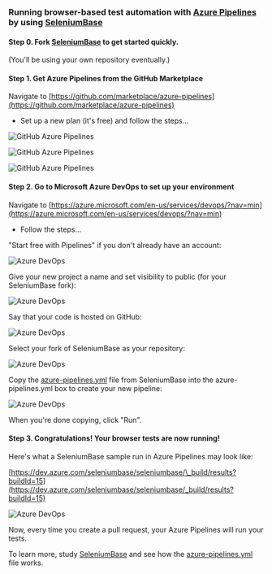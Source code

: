 ### Running browser-based test automation with [Azure Pipelines](https://dev.azure.com/seleniumbase/seleniumbase/_build?definitionId=1&_a=summary) by using [SeleniumBase](https://github.com/seleniumbase/SeleniumBase)


#### Step 0. Fork [SeleniumBase](https://github.com/seleniumbase/SeleniumBase) to get started quickly.

(You'll be using your own repository eventually.)


#### Step 1. Get Azure Pipelines from the GitHub Marketplace

Navigate to [https://github.com/marketplace/azure-pipelines](https://github.com/marketplace/azure-pipelines)

* Set up a new plan (it's free) and follow the steps...

![](https://cdn2.hubspot.net/hubfs/100006/images/github_azure_pipelines_1.png "GitHub Azure Pipelines")

![](https://cdn2.hubspot.net/hubfs/100006/images/github_azure_pipelines_2.png "GitHub Azure Pipelines")

![](https://cdn2.hubspot.net/hubfs/100006/images/github_azure_pipelines_3.png "GitHub Azure Pipelines")


#### Step 2. Go to Microsoft Azure DevOps to set up your environment

Navigate to [https://azure.microsoft.com/en-us/services/devops/?nav=min](https://azure.microsoft.com/en-us/services/devops/?nav=min)

* Follow the steps...

"Start free with Pipelines" if you don't already have an account:

![](https://cdn2.hubspot.net/hubfs/100006/images/azure_devops_1.png "Azure DevOps")

Give your new project a name and set visibility to public (for your SeleniumBase fork):

![](https://cdn2.hubspot.net/hubfs/100006/images/azure_devops_2.png "Azure DevOps")

Say that your code is hosted on GitHub:

![](https://cdn2.hubspot.net/hubfs/100006/images/azure_devops_3.png "Azure DevOps")

Select your fork of SeleniumBase as your repository:

![](https://cdn2.hubspot.net/hubfs/100006/images/azure_devops_4.png "Azure DevOps")

Copy the [azure-pipelines.yml](https://github.com/seleniumbase/SeleniumBase/blob/master/azure-pipelines.yml) file from SeleniumBase into the azure-pipelines.yml box to create your new pipeline:

![](https://cdn2.hubspot.net/hubfs/100006/images/azure_devops_5.png "Azure DevOps")

When you're done copying, click "Run".


#### Step 3. Congratulations! Your browser tests are now running!

Here's what a SeleniumBase sample run in Azure Pipelines may look like:

[https://dev.azure.com/seleniumbase/seleniumbase/\_build/results?buildId=15](https://dev.azure.com/seleniumbase/seleniumbase/_build/results?buildId=15)

![](https://cdn2.hubspot.net/hubfs/100006/images/azure_devops_6.png "Azure DevOps")

Now, every time you create a pull request, your Azure Pipelines will run your tests.

To learn more, study [SeleniumBase](https://github.com/seleniumbase/SeleniumBase) and see how the [azure-pipelines.yml](https://github.com/seleniumbase/SeleniumBase/blob/master/azure-pipelines.yml) file works.
